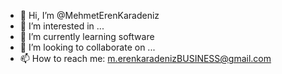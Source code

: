 - 👋 Hi, I’m @MehmetErenKaradeniz
- 👀 I’m interested in ...
- 🌱 I’m currently learning software
- 💞️ I’m looking to collaborate on ...
- 📫 How to reach me: m.erenkaradenizBUSINESS@gmail.com

<!---
MehmetErenKaradeniz/MehmetErenKaradeniz is a ✨ special ✨ repository because its `README.md` (this file) appears on your GitHub profile.
You can click the Preview link to take a look at your changes.
--->
